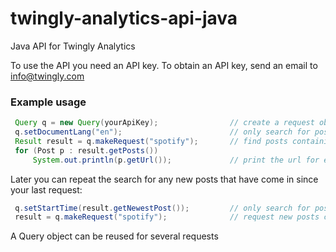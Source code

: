 # twingly-analytics-api-java

Java API for Twingly Analytics

To use the API you need an API key. To obtain an API key, send an email to info@twingly.com 

### Example usage

```Java
 Query q = new Query(yourApiKey);                // create a request object using your api key
 q.setDocumentLang("en");                        // only search for posts in english
 Result result = q.makeRequest("spotify");       // find posts containing the word spotify
 for (Post p : result.getPosts())
     System.out.println(p.getUrl());             // print the url for each post
```

Later you can repeat the search for any new posts that have come in since your last request:

```Java
 q.setStartTime(result.getNewestPost());         // only search for posts newer than the last result
 result = q.makeRequest("spotify");              // request new posts containing the word spotify
```

A Query object can be reused for several requests
